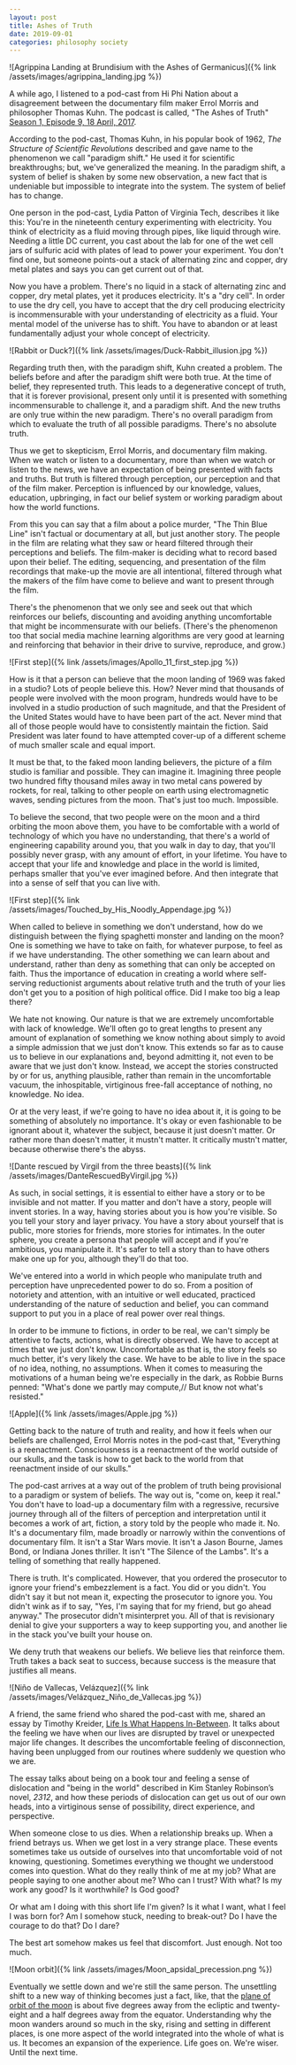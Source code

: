 ```yaml
---
layout: post
title: Ashes of Truth
date: 2019-09-01
categories: philosophy society
---
```


![Agrippina Landing at Brundisium with the Ashes of
Germanicus]({% link /assets/images/agrippina_landing.jpg %})

A while ago, I listened to a pod-cast from Hi Phi Nation about a disagreement
between the documentary film maker Errol Morris and philosopher Thomas Kuhn.
The podcast is called, "The Ashes of Truth" [Season 1, Episode
9, 18 April,
2017](https://hiphination.org/complete-season-one-episodes/episode-9-the-ashes-of-truth-april-18-2017/).

According to the pod-cast, Thomas Kuhn, in his popular book of 1962, _The
Structure of Scientific Revolutions_ described and gave name to the phenomenon
we call "paradigm shift." He used it for scientific breakthroughs; but, we've
generalized the meaning.  In the paradigm shift, a system of belief is shaken
by some new observation, a new fact that is undeniable but impossible to
integrate into the system. The system of belief has to change.

One person in the pod-cast, Lydia Patton of Virginia Tech, describes it like
this: You're in the nineteenth century experimenting with electricity.
You think of electricity as a fluid moving through pipes, like liquid
through wire. Needing a little DC current, you cast about the lab for one of
the wet cell jars of sulfuric acid with plates of lead to power your experiment.
You don't find one, but someone points-out a stack of alternating zinc and
copper, dry metal plates and says you can get current out of that.

Now you have a problem. There's no liquid in a stack of alternating zinc and
copper, dry metal plates, yet it produces electricity. It's a "dry cell".
In order to use the dry cell, you have to accept that the
dry cell producing electricity is incommensurable with your understanding
of electricity as a fluid. Your mental model of the universe has to
shift. You have to abandon or at least fundamentally adjust your
whole concept of electricity.

![Rabbit or Duck?]({% link /assets/images/Duck-Rabbit_illusion.jpg %})

Regarding truth then, with the paradigm shift, Kuhn created a problem.
The beliefs before and after the paradigm shift were both true.
At the time of belief, they represented truth. This leads to a
degenerative concept of truth, that it is forever provisional, present
only until it is presented with something incommensurable to challenge it,
and a paradigm shift. And the new truths are only true within the new paradigm.
There's no overall paradigm from which to evaluate the truth of all
possible paradigms. There's no absolute truth.

Thus we get to skepticism, Errol Morris, and documentary film making.
When we watch or listen to a documentary, more than when we watch or
listen to the news, we have an expectation of being presented with
facts and truths. But truth is filtered through perception, our perception
and that of the film maker. Perception is influenced by our knowledge,
values, education, upbringing, in fact our belief system or working
paradigm about how the world functions.

From this you can say that a film about a police murder, "The Thin Blue
Line" isn't factual or documentary at all, but just another story. The
people in the film are relating what they saw or heard filtered through
their perceptions and beliefs. The film-maker is deciding what to record based
upon their belief. The editing, sequencing, and presentation of the film
recordings that make-up the movie are all intentional, filtered through what the
makers of the film have come to believe and want to present through the film.

There's the phenomenon that we only see and seek out that which reinforces
our beliefs, discounting and avoiding anything uncomfortable that might be
incommensurate with our beliefs. (There's the phenomenon too that social
media machine learning algorithms are very good at learning and reinforcing
that behavior in their drive to survive, reproduce, and grow.)

![First step]({% link /assets/images/Apollo_11_first_step.jpg %})

How is it that a person can believe that the moon landing of 1969 was
faked in a studio? Lots of people believe this. How? Never mind
that thousands of people were involved with the moon program, hundreds
would have to be involved in a studio production of such magnitude, and
that the President of the United States would have to have been part of the act.
Never mind that all of those people would have to consistently
maintain the fiction.
Said President was later found to have attempted cover-up of a
different scheme of much smaller scale and equal import.

It must be that, to the faked moon landing believers, the picture of a
film studio is familiar and possible. They can imagine it. Imagining three
people two hundred fifty thousand miles away in two metal cans powered
by rockets, for real, talking to other people on earth using electromagnetic
waves, sending pictures from the moon. That's just too much.
Impossible.

To believe the second, that two people were on the moon and a third
orbiting the moon above them, you have to be comfortable with a world of
technology of which you have no understanding,
that there's a world of engineering
capability around you, that you walk in day to day, that you'll possibly
never grasp, with any amount of effort, in your lifetime. You have to
accept that your life and knowledge and place in the world is limited,
perhaps smaller that you've ever imagined before.
And then integrate that into a sense of self that you can live with.

![First step]({% link /assets/images/Touched_by_His_Noodly_Appendage.jpg %})

When called to believe in something we don't understand, how do we
distinguish between the flying spaghetti monster and landing on the moon?
One is something we have to take on faith, for whatever purpose, to
feel as if we have understanding. The other something we can
learn about and understand, rather than deny as something that can only
be accepted on faith. Thus the importance of education in creating a
world where self-serving reductionist arguments about relative
truth and the truth of your lies don't get you to a position of high
political office. Did I make too big a leap there?

We hate not knowing. Our nature is that we are
extremely uncomfortable with lack of knowledge. We'll often go to great lengths
to present any amount of explanation of something we know nothing about simply
to avoid a simple admission that we just don't know. This extends so far as to
cause us to believe in our explanations and, beyond admitting it, not even to
be aware that we just don't know. Instead, we accept the stories constructed
by or for us, anything
plausible, rather than remain in the uncomfortable vacuum, the inhospitable,
virtiginous free-fall acceptance of nothing, no knowledge. No idea.

Or at the very least, if we're going to have no idea about it, it is
going to be something of absolutely no importance. It's okay or even fashionable
to be ignorant about it, whatever the subject, because it just doesn't matter.
Or rather more than doesn't matter, it mustn't matter.
It critically mustn't matter, because otherwise there's the abyss.

![Dante rescued by Virgil from the three
beasts]({% link /assets/images/DanteRescuedByVirgil.jpg %})

As such, in social settings, it is essential
to either have a story or to be invisible and not matter.
If you matter and don't have a story, people will invent stories.
In a way, having stories about you is how you're visible.
So you tell your story and layer privacy. You have a story about yourself
that is public, more stories for friends, more stories for intimates.
In the outer sphere, you create a persona
that people will accept and if you're ambitious, you manipulate it.
It's safer to tell a story than to have others make one up for you,
although they'll do that too.

We've entered into a world in which people who manipulate truth and
perception have unprecedented power to do so. From a position of notoriety
and attention, with an intuitive or well educated, practiced
understanding of the nature of seduction and belief, you can command
support to put you in a place of real power over real things.

In order to be immune to fictions, in order to be real,
we can't simply be attentive to facts, actions, what is directly observed.
We have to accept at times that we just don't know. Uncomfortable as that
is, the story feels so much better, it's very likely the case. We have
to be able to live in the space of no idea, nothing, no assumptions. When
it comes to measuring the motivations of a human being we're especially in
the dark, as Robbie Burns penned: "What's done we partly may compute,//
But know not what's resisted."

![Apple]({% link /assets/images/Apple.jpg %})

Getting back to the nature of truth and reality, and how it feels when
our beliefs are challenged, Errol Morris notes in the pod-cast
that, "Everything is a reenactment. Consciousness is a reenactment
of the world outside of our skulls,
and the task is how to get back to the world from that reenactment
inside of our skulls."

The pod-cast arrives at a way out of the problem of truth
being provisional to a paradigm or system of beliefs.  The way out is, "come on,
keep it real." You don't have to load-up a documentary film with a regressive,
recursive journey through all of the filters of perception and interpretation
until it becomes a work of art, fiction, a story told by the people who made
it. No. It's a documentary film, made broadly or narrowly within the
conventions of documentary film. It isn't a Star Wars movie. It isn't a Jason
Bourne, James Bond, or Indiana Jones thriller. It isn't "The Silence of the
Lambs". It's a telling of something that really happened.

There is truth. It's complicated. However, that you
ordered the prosecutor to ignore your friend's embezzlement is a fact. You did
or you didn't. You didn't say it but not mean it, expecting the prosecutor to
ignore you. You didn't wink as if to say, "Yes, I'm saying that for my friend,
but go ahead anyway." The prosecutor didn't misinterpret you.  All of that is
revisionary denial to give your supporters a way to keep supporting you, and
another lie in the stack you've built your house on.

We deny truth that weakens our beliefs. We believe lies that reinforce them.
Truth takes a back seat to success, because success is the measure that
justifies all means.

![Niño de Vallecas,
Velázquez]({% link /assets/images/Velázquez_Niño_de_Vallecas.jpg %})

A friend, the same friend who shared the pod-cast with me, shared an essay by
Timothy Kreider, [Life Is What Happens
In-Between](https://humanparts.medium.com/life-is-what-happens-in-between-b8112281ced0).
It talks about the feeling we have when our lives are disrupted by travel or
unexpected major life changes. It describes
the uncomfortable feeling of disconnection, having been unplugged from
our routines where suddenly we question who we are.

The essay talks about being on a book tour and feeling a sense of
dislocation and "being in the world" described in Kim
Stanley Robinson’s novel, _2312_, and how these periods of dislocation
can get us out of our own heads, into
a virtiginous sense of possibility, direct experience, and perspective.

When someone close to us dies. When a relationship breaks up. When a
friend betrays us. When we get lost in a very strange place.
These events sometimes take us outside
of ourselves into that uncomfortable void of not knowing, questioning. Sometimes
everything we thought we understood comes into question. What do they really
think of me at my job? What are people saying to one another about me? Who can
I trust? With what? Is my work any good? Is it worthwhile? Is God good?

Or what am I doing with this short life I'm given? Is it what I want, what I
feel I was born for? Am I somehow stuck, needing to break-out? Do I have the
courage to do that? Do I dare?

The best art somehow makes us feel that discomfort. Just enough. Not too much.

![Moon orbit]({% link /assets/images/Moon_apsidal_precession.png %})

Eventually we settle down and we're still the same person. The unsettling
shift to a new way of thinking becomes just a fact, like, that the
[plane of orbit of the moon](https://en.wikipedia.org/wiki/Orbit_of_the_Moon)
is about five degrees away from the ecliptic and twenty-eight and a half degrees
away from the equator. Understanding why the moon wanders around so much
in the sky, rising and setting in different places,
is one more aspect of the world
integrated into the whole of what is us. It becomes an expansion of the
experience.  Life goes on. We're wiser. Until the next time.
